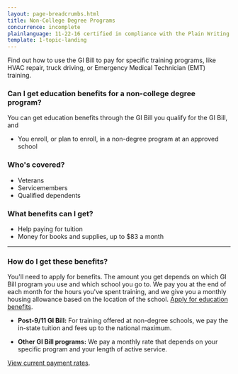 ```yaml
---
layout: page-breadcrumbs.html
title: Non-College Degree Programs
concurrence: incomplete
plainlanguage: 11-22-16 certified in compliance with the Plain Writing Act
template: 1-topic-landing
---
```


Find out how to use the GI Bill to pay for specific training programs, like HVAC repair, truck driving, or Emergency Medical Technician (EMT) training.

<div class="call-out" markdown="1">

### Can I get education benefits for a non-college degree program?
You can get education benefits through the GI Bill you qualify for the GI Bill, and
  -	You enroll, or plan to enroll, in a non-degree program at an approved school

### Who's covered? 
- Veterans
- Servicemembers
- Qualified dependents 

</div>

### What benefits can I get? 

- Help paying for tuition
- Money for books and supplies, up to $83 a month

-----

### How do I get these benefits?

You'll need to apply for benefits. The amount you get depends on which GI Bill program you use and which school you go to. We pay you at the end of each month for the hours you've spent training, and we give you a monthly housing allowance based on the location of the school. [Apply for education benefits](/education/apply-for-education-benefits/). 

- **Post-9/11 GI Bill:** For training offered at non-degree schools, we pay the in-state tuition and fees up to the national maximum. 

- **Other GI Bill programs:** We pay a monthly rate that depends on your specific program and your length of active service.

[View current payment rates](http://www.benefits.va.gov/gibill/resources/benefits_resources/rate_tables.asp).
